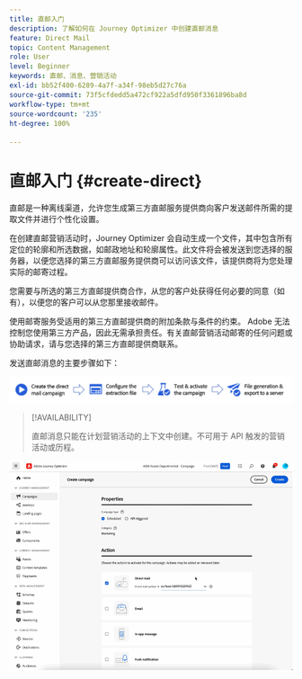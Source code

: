 ```yaml
---
title: 直邮入门
description: 了解如何在 Journey Optimizer 中创建直邮消息
feature: Direct Mail
topic: Content Management
role: User
level: Beginner
keywords: 直邮、消息、营销活动
exl-id: bb52f400-6289-4a7f-a34f-98eb5d27c76a
source-git-commit: 73f5cfdedd5a472cf922a5dfd950f3361896ba8d
workflow-type: tm+mt
source-wordcount: '235'
ht-degree: 100%

---
```


# 直邮入门 {#create-direct}

直邮是一种离线渠道，允许您生成第三方直邮服务提供商向客户发送邮件所需的提取文件并进行个性化设置。

在创建直邮营销活动时，Journey Optimizer 会自动生成一个文件，其中包含所有定位的轮廓和所选数据，如邮政地址和轮廓属性。此文件将会被发送到您选择的服务器，以便您选择的第三方直邮服务提供商可以访问该文件，该提供商将为您处理实际的邮寄过程。

您需要与所选的第三方直邮提供商合作，从您的客户处获得任何必要的同意（如有），以便您的客户可以从您那里接收邮件。

使用邮寄服务受适用的第三方直邮提供商的附加条款与条件的约束。 Adobe 无法控制您使用第三方产品，因此无需承担责任。有关直邮营销活动邮寄的任何问题或协助请求，请与您选择的第三方直邮提供商联系。

发送直邮消息的主要步骤如下：

![](assets/dm-creation-process.png)

>[!AVAILABILITY]
>
>直邮消息只能在计划营销活动的上下文中创建。不可用于 API 触发的营销活动或历程。

![](../rn/assets/do-not-localize/gif-dm.gif)



